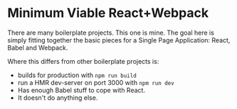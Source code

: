 # Minimum Viable React+Webpack

There are many boilerplate projects. This one is mine. The goal here is simply
fitting together the basic pieces for a Single Page Application: React, Babel and Webpack.

Where this differs from other boilerplate projects is:

* builds for production with `npm run build`
* run a HMR dev-server on port 3000 with `npm run dev`
* Has enough Babel stuff to cope with React.
* It doesn't do anything else.
